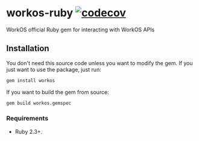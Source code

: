 # workos-ruby [![codecov](https://codecov.io/gh/workos-inc/workos-ruby/branch/master/graph/badge.svg)](https://codecov.io/gh/workos-inc/workos-ruby)

WorkOS official Ruby gem for interacting with WorkOS APIs

## Installation

You don't need this source code unless you want to modify the gem. If you just
want to use the package, just run:

```sh
gem install workos
```

If you want to build the gem from source:

```sh
gem build workos.gemspec
```

### Requirements

- Ruby 2.3+.

